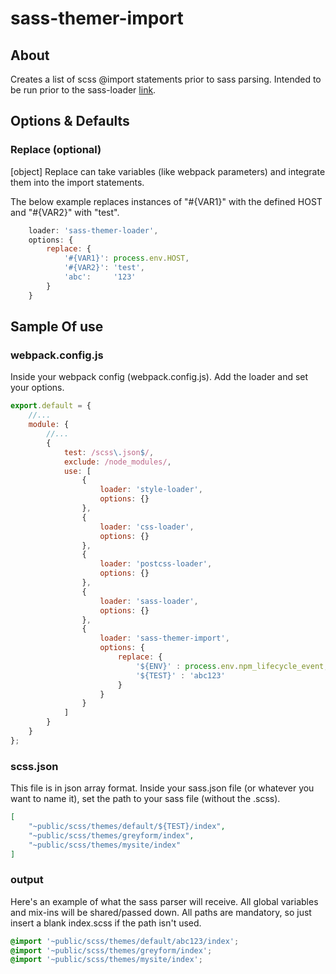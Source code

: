 # sass-themer-import

## About

Creates a list of scss @import statements prior to sass parsing.  Intended to be run prior to the sass-loader [link](https://github.com/webpack-contrib/sass-loader).

## Options & Defaults

### Replace (optional)

[object] Replace can take variables (like webpack parameters) and integrate them into the import statements.

The below example replaces instances of "#{VAR1}" with the defined HOST and "#{VAR2}" with "test".

```javascript
    loader: 'sass-themer-loader',
    options: {
        replace: {
            '#{VAR1}': process.env.HOST,
            '#{VAR2}': 'test',
            'abc':     '123'
        }
    }
```


## Sample Of use

### webpack.config.js

Inside your webpack config (webpack.config.js). Add the loader and set your options.


```javascript
export.default = {
    //...
    module: {
        //...
        {
            test: /scss\.json$/,
            exclude: /node_modules/,
            use: [
                {
                    loader: 'style-loader',
                    options: {}
                },
                {
                    loader: 'css-loader',
                    options: {}
                },
                {
                    loader: 'postcss-loader',
                    options: {}
                },
                {
                    loader: 'sass-loader',
                    options: {}
                },
                {
                    loader: 'sass-themer-import',
                    options: {
                        replace: {
                            '${ENV}' : process.env.npm_lifecycle_event,
                            '${TEST}' : 'abc123'
                        }
                    }
                }
            ]
        }
    }
};
```

### scss.json

This file is in json array format.  Inside your sass.json file (or whatever you want to name it), set the path to your sass file (without the .scss).
```json
[
    "~public/scss/themes/default/${TEST}/index",
    "~public/scss/themes/greyform/index",
    "~public/scss/themes/mysite/index"
]
```

### output

Here's an example of what the sass parser will receive.  All global variables and mix-ins will be shared/passed down.  All paths are mandatory, so just insert a blank index.scss if the path isn't used.

```scss
@import '~public/scss/themes/default/abc123/index';
@import '~public/scss/themes/greyform/index';
@import '~public/scss/themes/mysite/index';
```

